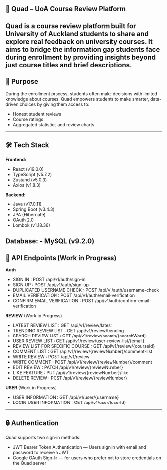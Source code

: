 ## 📘 Quad – UoA Course Review Platform

Quad is a course review platform built for University of Auckland students to share and explore real feedback on university courses. It aims to bridge the information gap students face during enrollment by providing insights beyond just course titles and brief descriptions.
--- 

## 🎯 Purpose

 During the enrollment process, students often make decisions with limited knowledge about courses. Quad empowers students to make smarter, data-driven choices by giving them access to:
  - Honest student reviews
  - Course ratings
  - Aggregated statistics and review charts
---

## 🛠️ Tech Stack

 **Frontend:**  
  - React (v19.0.0)  
  - TypeScript (v5.7.2)
  - Zustand (v5.0.3)  
  - Axios (v1.8.3)

  **Backend:**  
  - Java (v17.0.11)  
  - Spring Boot (v3.4.3)  
  - JPA (Hibernate)  
  - OAuth 2.0
  - Lombok (v1.18.36)

  **Database:**
    - MySQL (v9.2.0)
---

## 🚏 API Endpoints (Work in Progress)

 **Auth**
  - SIGN IN : POST /api/v1/auth/sign-in
  - SIGN UP : POST /api/v1/auth/sign-up
  - DUPLICATED USERNAME CHECK : POST /api/v1/auth/username-check
  - EMAIL VERIFICATION : POST /api/v1/auth/email-verification
  - CONFIRM EMAIL VERIFICATION : POST /api/v1/auth/confirm-email-verification

 **REVIEW** (Work in Progress)
  - LATEST REVIEW LIST : GET /api/v1/review/latest
  - TRENDING REVIEW LIST : GET /api/v1/review/trending
  - SEARCH REVIEW LIST : GET /api/v1/review/search/{searchWord}
  - USER REVIEW LIST : GET /api/v1/review/user-review-list/{email}
  - REVIEW LIST FOR SPECIFIC COURSE : GET /api/v1/review/{courseId}
  - COMMENT LIST : GET /api/v1/review/{reviewNumber}/comment-list
  - WRITE REVIEW : POST /api/v1/review
  - WRITE COMMENT : POST /api/v1/review/{reviewNumber}/comment
  - EDIT REVIEW : PATCH /api/v1/review/{reviewNumber}
  - LIKE FEATURE : PUT /api/v1/review/{reviewNumber}/like
  - DELETE REVIEW : POST /api/v1/review/{reviewNumber}

 **USER** (Work in Progress)
  - USER INFORMATION : GET /api/v1/user/{username}
  - LOGIN USER INFORMATION : GET /api/v1/user/{userId}
---

## 🔒 Authentication

Quad supports two sign-in methods:
  - JWT Bearer Token Authentication — Users sign in with email and password to receive a JWT
  - Google OAuth Sign-In — for users who prefer not to store credentials on the Quad server

